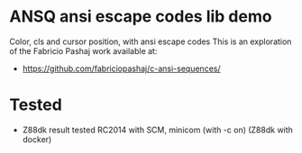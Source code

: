 # ANSQ ansi escape codes lib demo
Color, cls and cursor position, with ansi escape codes
This is an exploration of the Fabricio Pashaj work available at:
- https://github.com/fabriciopashaj/c-ansi-sequences/

# Tested
- Z88dk result tested RC2014 with SCM, minicom (with -c on) (Z88dk with docker)
